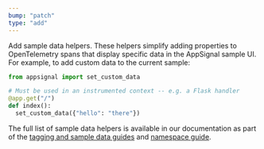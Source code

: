 ```yaml
---
bump: "patch"
type: "add"
---
```


Add sample data helpers. These helpers simplify adding properties to OpenTelemetry spans that display specific data in the AppSignal sample UI. For example, to add custom data to the current sample:

```python
from appsignal import set_custom_data

# Must be used in an instrumented context -- e.g. a Flask handler
@app.get("/")
def index():
  set_custom_data({"hello": "there"})
```

The full list of sample data helpers is available in our documentation as part of the [tagging and sample data guides](https://docs.appsignal.com/guides/custom-data.html) and [namespace guide](https://docs.appsignal.com/guides/namespaces.html).
